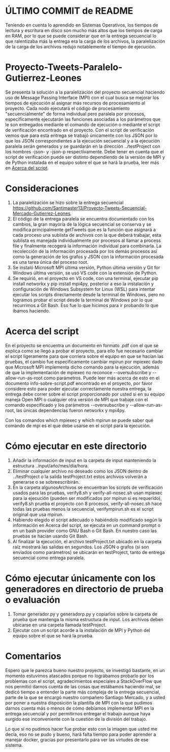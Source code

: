 # ÚLTIMO COMMIT de README
Teniendo en cuenta lo aprendido en Sistemas Operativos, los tiempos de lectura y escritura en disco son mucho más altos que los tiempos de carga en RAM, por lo que se puede considerar que en la entrega secuencial lo que ralentizaba más la entrega era la carga de los archivos, la paralelización de la carga de los archivos redujo notablemente el tiempo de ejecución.

# Proyecto-Tweets-Paralelo-Gutierrez-Leones
Se presenta la solución a la paralelización del proyecto secuencial haciendo uso de Message Passing Interface (MPI) con el cual busca se mejorar los tiempos de ejecución al asignar más recursos de procesamiento al proyecto. Cada nodo ejecutará el código de procesamiento "secuencialmente" de forma individual pero paralela por procesos, especifícamente ejecutarán las funciones asociadas a los parámetros que le son entregados mediante el comando de ejecución o mediante el script de verificación encontrado en el proyecto. Con el script de verificación vemos que para esta entrega se trabajó únicamente con los JSON por lo que los JSON correspondientes a la ejecución secuencial y a la ejecución paralela serán generados y se guardarán en la dirección ../testProject con los nombres -json- y -json-p respectivamente. Debe tener en cuenta que el script de verificación puede ser distinto dependiendo de la versión de MPI y de Python instalada en el equipo sobre el que se hará la prueba, leer más en [Acerca del script](https://github.com/Catbaster/Proyecto-Tweets-Paralelo-Gutierrez-Leones/tree/main#acerca-del-script). 

# Consideraciones
1. La paralelización se hizo sobre la entrega secuencial https://github.com/Santimaster13/Proyecto-Tweets-Secuencial-Mercado-Gutierrez-Leones.
2. El código de la entrega paralela se encuentra documentado con los cambios, la gran mayoría de la lógica secuencial se conserva y se modifica principalmente getTweets que es la función que asignará a cada proceso una sublista de archivos con la que deberá trabajar, esta sublista es manejada individualmente por procesos al llamar a process file y finalmente recogerá la información individual para combinarla. La recolección de la información procesada por los demás procesos así como la generación de los grafos y JSON con la información procesada es una tarea única del proceso root.
3. Se instaló Microsoft MPI última versión, Python última versión y Git for Windows última versión, se usó VS code con la extensión de Python.
4. Se requirió, en el proyecto en VS code, con una terminal, ejecutar pip install networkx y pip install mpi4py, posterior a eso la instalación y configuración de Windows Subsystem for Linux (WSL) para intentar ejecutar los scripts directamente desde la terminal de Windows, pero no logramos probar el script desde la terminal de Windows por lo que recurrimos a Git Bash. Eso fue lo que hicimos para ir probando lo que íbamos haciendo.

# Acerca del script
En el proyecto se encuentra un documento en formato .pdf con el que se explica como se llegó a probar el proyecto, para ello fue necesario cambiar el script ligeramente para que corriera sobre el equipo en que se hacían las pruebas, el cambio fue específicamente cambiar mpirun por mpiexec dado que Microsoft MPI implementa dicho comando para la ejecución, además de que la implementación de mpiexec no reconoce --oversubscribe y --allow-run-as-root como parámetros. Puede leer más acerca de esto en el documento info-sobre-script.pdf encontrado en el proyecto, por favor considere esto para poder ejecutar correctamente nuestra entrega, la entrega debe correr sobre el script proporcionado por usted si en su equipo maneja Open MPI o cualquier otra versión de MPI que trabaje con el comando especificado y los parámetros --oversubscribe y --allow-run-as-root, las únicas dependencias fueron networkx y mpi4py.

Con los comandos which mpiexec y which mpirun se puede saber qué comando de mpi es el que debe usarse en el script para la ejecución.

# Cómo ejecutar en este directorio
1. Añadir la información de input en la carpeta de input manteniendo la estructura ..input/año/mes/dia/hora.
2. Eliminar cualquier archivo no deseado como los JSON dentro de ../testProject o la salida testProject.txt estos archivos volverán a generarse o se sobreescribirán.
3. En la carpeta algunosArchivos se encuentran los scripts de verificación usados para las pruebas, verify8.sh y verify-all-nosec.sh usan mpiexec para la ejecución (pueden ser modificados por mpirun si es requerido), verify8.sh prueba el proyecto con 8 procesos, verify-all-nosec.sh hace todas las pruebas menos la secuencial, verifympirun.sh es el script original que usa mpirun.
4. Habiendo elegido el script adecuado o habiéndolo modificado según la información en Acerca del script, se ejecuta en un command prompt o en un bash provider como GNU Bash o Git Bash. En nuestro caso las pruebas se hacían usando Git Bash.
5. Al finalizar la ejecución, el archivo testProject.txt ubicado en la carpeta raíz mostrará las salidas en segundos. Los JSON o grafos (si son enviados como parámetros) se ubicarán en testProject, tanto de entrega secuencial como entrega paralela.

# Cómo ejecutar únicamente con los generadores en directorio de prueba o evaluación
1. Tomar generador.py y generadorp.py y copiarlos sobre la carpeta de prueba que mantenga la misma estructura de input. Los archivos deben ubicarse en una carpeta llamada testProject.
2. Ejecutar con un script acorde a la instalación de MPI y Python del equipo sobre el que se hará la prueba.

# Comentarios
Espero que le parezca bueno nuestro proyecto, se investigó bastante, en un momento estuvimos atascados porque no lográbamos probarlo por los problemas con el script, agradecimientos especiales a StackOverFlow que nos permitió darnos cuenta de las cosas que estábamos haciendo mal, se dedicó tiempo a entender la parte más compleja de la entrega secuencial, parte de la que se encargó nuestro compañero Santiago Mercado, y a usted por poner a nuestra disposición la plantilla de MPI con la que pudimos darnos cuenta más o menos de cómo debíamos implementar MPI en la entrega secuencial y por permitirnos entregar el trabajo aunque haya surgido ese inconveniente con la cuestión de la división del trabajo.

Lo que sí no pudimos hacer fue probar esto con la imagen que usted me decía, eso no se pudo y bueno, hará falta tiempo para poder aprender a manejar docker, gracias por presentarlo para ver las virtudes de ese sistema.
